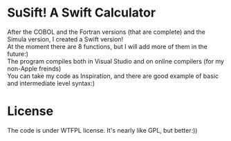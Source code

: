 # SuSift! A Swift Calculator
After the COBOL and the Fortran versions (that are complete) and the Simula version, I created a Swift version!<br>
At the moment there are 8 functions, but I will add more of them in the future:)<br>
The program compiles both in Visual Studio and on online compilers (for my non-Apple freinds)<br>
You can take my code as Inspiration, and there are good example of basic and intermediate level syntax:)<br>
# License
The code is under WTFPL license. It's nearly like GPL, but better:))
